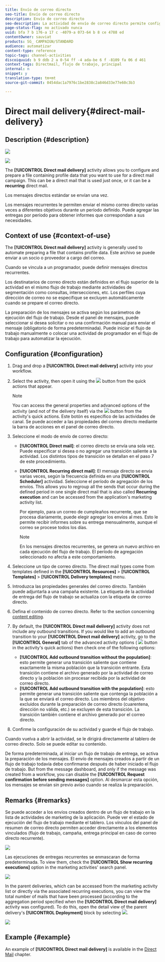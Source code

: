 ```yaml
---
title: Envío de correo directo
seo-title: Envío de correo directo
description: Envío de correo directo
seo-description: La actividad de envío de correo directo permite configurar el envío de un único correo directo o un correo directo recurrente en un flujo de trabajo.
page-status-flag: no activado nunca
uuid: bfa 7 b 176-a 17 c -4079-a 073-64 b 8 ce 4788 ed
contentOwner: sauviat
products: SG_ CAMPAIGN/STANDARD
audience: automatizar
content-type: reference
topic-tags: channel-activities
discoiquuid: b 9 ddb 2 a 0-54 ff -4 ada-be 6 f -8109 fa 06 d 461
context-tags: Directmail, flujo de trabajo, principal
internal: n
snippet: y
translation-type: tm+mt
source-git-commit: 0454dac1a7976c1be2838c2a846d33e77e60c3b3

---
```



# Direct mail delivery{#direct-mail-delivery}

## Description {#description}

![](assets/paper.png)

![](assets/recurrentpaper.png)

The **[!UICONTROL Direct mail delivery]** activity allows you to configure and prepare a file containing profile data that you want to use for a direct mail campaign. This can be a direct mail that is used just once, or it can be a **recurring** direct mail.

Los mensajes directos estándar se envían una vez.

Los mensajes recurrentes le permiten enviar el mismo correo directo varias veces a diferentes objetivos durante un período definido. Puede agregar las entregas por período para obtener informes que correspondan a sus necesidades.

## Context of use {#context-of-use}

The **[!UICONTROL Direct mail delivery]** activity is generally used to automate preparing a file that contains profile data. Este archivo se puede enviar a un socio o proveedor a cargo del correo.

Cuando se vincula a un programador, puede definir mensajes directos recurrentes.

Los destinatarios de correo directo están definidos en el flujo superior de la actividad en el mismo flujo de trabajo mediante actividades de segmentación como consultas, intersecciones, etc. Los perfiles cuya dirección de correo no se especifique se excluyen automáticamente cuando se prepare el correo directo.

La preparación de los mensajes se activa según los parámetros de ejecución del flujo de trabajo. Desde el panel de mensajes, puede seleccionar si desea solicitar o no una confirmación manual para enviar el mensaje (obligatorio de forma predeterminada). Puede iniciar el flujo de trabajo manualmente o colocar una actividad de programador en el flujo de trabajo para automatizar la ejecución.

## Configuration {#configuration}

1. Drag and drop a **[!UICONTROL Direct mail delivery]** activity into your workflow.
1. Select the activity, then open it using the ![](assets/edit_darkgrey-24px.png) button from the quick actions that appear.

   >[!NOTE]
   >
   >You can access the general properties and advanced options of the activity (and not of the delivery itself) via the ![](assets/dlv_activity_params-24px.png) button from the activity's quick actions. Este botón es específico de las actividades de canal. Se puede acceder a las propiedades del correo directo mediante la barra de acciones en el panel de correo directo.

1. Seleccione el modo de envío de correo directo:

   * **[!UICONTROL Direct mail]**: el correo directo se envía una sola vez. Puede especificar si desea o no agregar una transición saliente a la actividad. Los distintos tipos de transición se detallan en el paso 7 de este procedimiento.
   * **[!UICONTROL Recurring direct mail]**: El mensaje directo se envía varias veces, según la frecuencia definida en una **[!UICONTROL Scheduler]** actividad. Seleccione el período de agregación de los envíos. This allows you to regroup all the sends that occur during the defined period in one single direct mail that is also called **Recurring execution** and can be accessed from the application's marketing activity list.

      Por ejemplo, para un correo de cumpleaños recurrente, que se procesa diariamente, puede elegir agregar los envíos al mes. Esto le permite recibir informes sobre su entrega mensualmente, aunque el correo se procese todos los días.

      >[!NOTE]
      >
      >En los mensajes directos recurrentes, se genera un nuevo archivo en cada ejecución del flujo de trabajo. El período de agregación seleccionado no afecta a este comportamiento.

1. Seleccione un tipo de correo directo. The direct mail types come from templates defined in the **[!UICONTROL Resources]** &gt; **[!UICONTROL Templates]** &gt; **[!UICONTROL Delivery templates]** menu.
1. Introduzca las propiedades generales del correo directo. También puede adjuntarla a una campaña existente. La etiqueta de la actividad de entrega del flujo de trabajo se actualiza con la etiqueta de correo directo.
1. Defina el contenido de correo directo. Refer to the section concerning [content editing](../../designing/using/about-personalization.md).
1. By default, the **[!UICONTROL Direct mail delivery]** activity does not include any outbound transitions. If you would like to add an outbound transition to your **[!UICONTROL Direct mail delivery]** activity, go to the **[!UICONTROL General]** tab of the advanced activity options ( ![](assets/dlv_activity_params-24px.png) button in the activity's quick actions) then check one of the following options:

   * **[!UICONTROL Add outbound transition without the population]**: esto permite generar una transición saliente que contiene exactamente la misma población que la transición entrante. Esta transición contiene el archivo generado por la actividad de correo directo y la población sin procesar recibida por la actividad de correo directo.
   * **[!UICONTROL Add outbound transition with the population]**: esto permite generar una transición saliente que contenga la población a la que se enviará el correo directo. Los miembros del objetivo excluidos durante la preparación de correo directo (cuarentena, dirección no válida, etc.) se excluyen de esta transición. La transición también contiene el archivo generado por el correo directo.

1. Confirme la configuración de su actividad y guarde el flujo de trabajo.

Cuando vuelva a abrir la actividad, se le dirigirá directamente al tablero de correo directo. Solo se puede editar su contenido.

De forma predeterminada, al iniciar un flujo de trabajo de entrega, se activa la preparación de los mensajes. El envío de mensajes creados a partir de un flujo de trabajo todavía debe confirmarse después de haber iniciado el flujo de trabajo. But from the message dashboard, and only if the message was created from a workflow, you can disable the **[!UICONTROL Request confirmation before sending messages]** option. Al desmarcar esta opción, los mensajes se envían sin previo aviso cuando se realiza la preparación.

## Remarks {#remarks}

Se puede acceder a los envíos creados dentro de un flujo de trabajo en la lista de actividades de marketing de la aplicación. Puede ver el estado de ejecución del flujo de trabajo mediante el tablero. Los vínculos del panel de resumen de correo directo permiten acceder directamente a los elementos vinculados (flujo de trabajo, campaña, entrega principal en caso de correo directo recurrente).

![](assets/wkf_display_parent_elements_direct_mail.png)

Las ejecuciones de entregas recurrentes se enmascaran de forma predeterminada. To view them, check the **[!UICONTROL Show recurring executions]** option in the marketing activities' search panel.

![](assets/wkf_display_recurrent_executions_direct_mail.png)

In the parent deliveries, which can be accessed from the marketing activity list or directly via the associated recurring executions, you can view the total number of mails that have been processed (according to the aggregation period specified when the **[!UICONTROL Direct mail delivery]** activity was configured). To do this, open the detail view of the parent delivery's **[!UICONTROL Deployment]** block by selecting ![](assets/wkf_dlv_detail_button.png).

![](assets/wkf_display_recurrent_executions_3_direct_mail.png)

## Example {#example}

An example of **[!UICONTROL Direct mail delivery]** is available in the [Direct Mail](../../channels/using/example-of-direct-mail-in-a-workflow.md) chapter.
